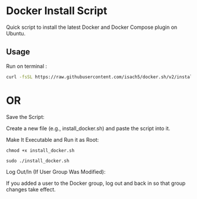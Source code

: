 # Docker Install Script

Quick script to install the latest Docker and Docker Compose plugin on Ubuntu.

## Usage
Run on terminal : 
```bash
curl -fsSL https://raw.githubusercontent.com/isach5/docker.sh/v2/install_docker.sh | sudo bash
```

# OR

Save the Script:

Create a new file (e.g., install_docker.sh) and paste the script into it.

Make It Executable and Run it as Root:
```
chmod +x install_docker.sh

sudo ./install_docker.sh
```
Log Out/In (If User Group Was Modified):

If you added a user to the Docker group, log out and back in so that group changes take effect.

